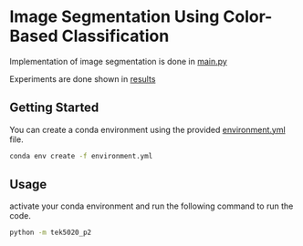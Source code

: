 # Image Segmentation Using Color-Based Classification

Implementation of image segmentation is done in [main.py](tek5020-p2/tek5020_p2/__main__.py) 

Experiments are done shown in [results](tek5020-p2/notebook/p2.ipynb)

## Getting Started
You can create a conda environment using the provided [environment.yml](tek5020-p2/environment.yml) file. 

```bash
conda env create -f environment.yml
```

## Usage
activate your conda environment and run the following command to run the code.
```bash
python -m tek5020_p2
```